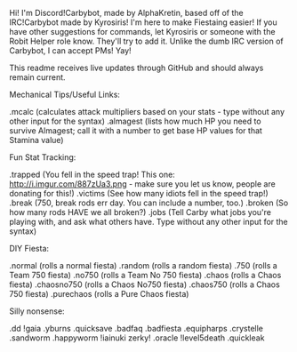Hi! I'm Discord!Carbybot, made by AlphaKretin, based off of the IRC!Carbybot made by Kyrosiris! I'm here to make Fiestaing easier!
If you have other suggestions for commands, let Kyrosiris or someone with the Robit Helper role know. They'll try to add it.
Unlike the dumb IRC version of Carbybot, I can accept PMs! Yay!

This readme receives live updates through GitHub and should always remain current.

Mechanical Tips/Useful Links:

.mcalc (calculates attack multipliers based on your stats - type without any other input for the syntax)
.almagest (lists how much HP you need to survive Almagest; call it with a number to get base HP values for that Stamina value)
 
Fun Stat Tracking:
 
.trapped (You fell in the speed trap! This one: http://i.imgur.com/887zUa3.png - make sure you let us know, people are donating for this!)
.victims (See how many idiots fell in the speed trap!)
.break (750, break rods err day. You can include a number, too.)
.broken (So how many rods HAVE we all broken?)
.jobs (Tell Carby what jobs you're playing with, and ask what others have. Type without any other input for the syntax)
 
DIY Fiesta:
 
.normal (rolls a normal fiesta)
.random (rolls a random fiesta)
.750 (rolls a Team 750 fiesta)
.no750 (rolls a Team No 750 fiesta)
.chaos (rolls a Chaos fiesta)
.chaosno750 (rolls a Chaos No750 fiesta)
.chaos750 (rolls a Chaos 750 fiesta)
.purechaos (rolls a Pure Chaos fiesta)
 
Silly nonsense:
 
.dd
!gaia
.yburns
.quicksave
.badfaq
.badfiesta
.equipharps
.crystelle
.sandworm
.happyworm
!iainuki
zerky!
.oracle
!level5death
.quickleak